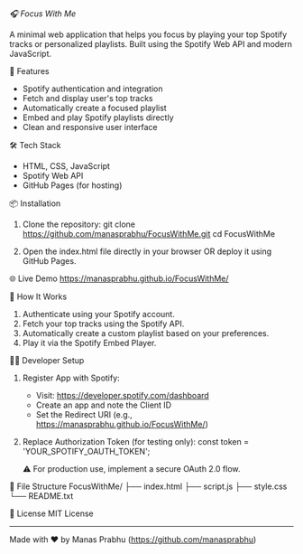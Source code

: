 *🎧 Focus With Me*

A minimal web application that helps you focus by playing your top Spotify tracks or personalized playlists. Built using the Spotify Web API and modern JavaScript.

🚀 Features
- Spotify authentication and integration
- Fetch and display user's top tracks
- Automatically create a focused playlist
- Embed and play Spotify playlists directly
- Clean and responsive user interface

🛠️ Tech Stack
- HTML, CSS, JavaScript
- Spotify Web API
- GitHub Pages (for hosting)

📦 Installation
1. Clone the repository:
   git clone https://github.com/manasprabhu/FocusWithMe.git
   cd FocusWithMe

2. Open the index.html file directly in your browser 
   OR 
   deploy it using GitHub Pages.

🌐 Live Demo
https://manasprabhu.github.io/FocusWithMe/

🧰 How It Works
1. Authenticate using your Spotify account.
2. Fetch your top tracks using the Spotify API.
3. Automatically create a custom playlist based on your preferences.
4. Play it via the Spotify Embed Player.

🧑‍💻 Developer Setup

1. Register App with Spotify:
   - Visit: https://developer.spotify.com/dashboard
   - Create an app and note the Client ID
   - Set the Redirect URI (e.g., https://manasprabhu.github.io/FocusWithMe/)

2. Replace Authorization Token (for testing only):
   const token = 'YOUR_SPOTIFY_OAUTH_TOKEN';

   ⚠️ For production use, implement a secure OAuth 2.0 flow.

📂 File Structure
FocusWithMe/
├── index.html
├── script.js
├── style.css
└── README.txt

📄 License
MIT License

---

Made with ❤️ by Manas Prabhu (https://github.com/manasprabhu)
